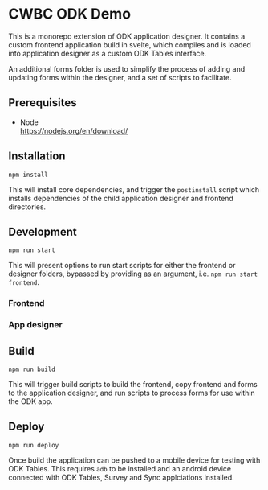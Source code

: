 # CWBC ODK Demo

This is a monorepo extension of ODK application designer. It contains a custom frontend application build in svelte, which compiles and is loaded into application designer as a custom ODK Tables interface.

An additional forms folder is used to simplify the process of adding and updating forms within the designer, and a set of scripts to facilitate.

## Prerequisites

- Node  
  https://nodejs.org/en/download/

## Installation

```
npm install
```

This will install core dependencies, and trigger the `postinstall` script which installs dependencies of the child application designer and frontend directories.

## Development

```
npm run start
```

This will present options to run start scripts for either the frontend or designer folders, bypassed by providing as an argument, i.e. `npm run start frontend`.

### Frontend

### App designer

## Build

```
npm run build
```

This will trigger build scripts to build the frontend, copy frontend and forms to the application designer, and run scripts to process forms for use within the ODK app.

## Deploy

```
npm run deploy
```

Once build the application can be pushed to a mobile device for testing with ODK Tables. This requires `adb` to be installed and an android device connected with ODK Tables, Survey and Sync applciations installed.
